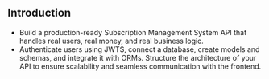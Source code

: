 ## Introduction
- Build a production-ready Subscription Management System API that handles real users, real money, and real business logic.
- Authenticate users using JWTS, connect a database, create models and schemas, and integrate it with ORMs. Structure the architecture of your API to ensure scalability and seamless communication with the frontend.
